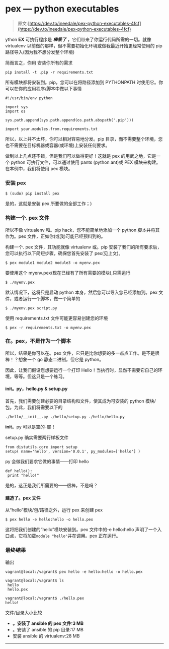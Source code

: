 # pex — python executables

> 原文:[https://dev.to/ineedale/pex-python-executables-4fcf](https://dev.to/ineedale/pex-python-executables-4fcf)

ython **EX** 可执行程序是 ***棒极了*** ，它们带来了你运行代码所需的一切。就像 virtualenv 以前做的那样，但不需要初始化环境或做我最近开始更经常使用的 pip 路径导入(因为我不想分发整个环境)

简而言之，你用
安装你所有的需求

```
pip install -t .pip -r requirements.txt 
```

所有模块都将安装到。pip，您可以在将路径添加到 PYTHONPATH 时使用它。你可以在你的应用程序/脚本中做以下事情

```
#!/usr/bin/env python

import sys
import os

sys.path.append(sys.path.append(os.path.abspath('.pip')))

import your.modules.from.requirements.txt 
```

所以，以上并不太坏，你可以相对容易地分发。pip 目录，而不需要整个环境，您也不需要在目标机器或容器(或环境)上安装任何要求。

做到以上几点还不错，但是我们可以做得更好！这就是 pex 的用武之地，它是一个 python 可执行文件，可以通过使用 pants (python ant)或 PEX 模块来构建。在本例中，我们将使用 pex 模块。

### [](#install-pex)安装 pex

```
$ (sudo) pip install pex 
```

是的，这就是安装 pex 所要做的全部工作；)

### [](#building-a-pex-file)构建一个. pex 文件

所以不像 virtualenv 和。pip hack，您不能简单地添加一个 python 脚本并将其作为。pex 文件，正如你(或我)可能已经预料到的。

构建一个. pex 文件，其功能就像 virtualenv 或。pip 安装了我们的所有要求后，您可以执行以下简短步骤，确保您首先安装了 pex(见上文)。

```
$ pex module1 module2 module3 -o myenv.pex 
```

要使用这个 myenv.pex(现在已经有了所有需要的模块),只需运行

```
$ ./myenv.pex 
```

默认情况下，这将只是启动 python 本身，然后您可以导入您已经添加到。pex 文件，或者运行一个脚本，做一个简单的

```
$ ./myenv.pex script.py 
```

使用 requirements.txt 文件可能更容易创建您的环境

```
$ pex -r requirements.txt -o myenv.pex 
```

### [](#running-your-script-inside-the-pex-not-as-a-script)在。pex，不是作为一个脚本

所以，结果是你可以在。pex 文件，它只是比你想要的多一点点工作。是不是很棒！？想象一个 go 静态二进制，但它是 python。

因此，让我们假设您想要运行一个打印 Hello！当执行时，显然不需要它自己的环境，等等。但这只是一个练习。

#### [](#initpy-hellopy-amp-setuppy)__init__。py，hello.py & setup.py

首先，我们需要创建必要的目录结构和文件，使其成为可安装的 python 模块/包。为此，我们将需要以下的

```
./hello/__init__.py ./hello/setup.py ./hello/hello.py 
```

__init__。py 可以是空的-耶！

setup.py 确实需要两行样板文件

```
from distutils.core import setup
setup( name='hello', version='0.0.1', py_modules=['hello'] ) 
```

py 会做我们要求它做的事情——打印 hello

```
def hello(): 
 print "hello!" 
```

是的，这正是我们所需要的——很棒，不是吗？

#### [](#build-the-pex-file)建造了。pex 文件

从“hello”模块/包/路径之外，运行 pex 来创建 pex

```
$ pex hello -e hello:hello -o hello.pex 
```

这将把我们创建的“hello”模块安装到。pex 文件中的-e hello:hello 声明了一个入口点，它将加载`module "hello"`并在调用。pex 正在运行。

### [](#final-result)最终结果

输出

```
vagrant@local:/vagrant$ pex hello -e hello:hello -o hello.pex

vagrant@local:/vagrant$ ls
 hello 
 hello.pex

vagrant@local:/vagrant$ ./hello.pex
hello! 
```

文件/目录大小比较

*   **。安装了 ansible 的 pex 文件:3 MB**
*   。安装了 ansible 的 pip 目录:17 MB
*   安装 ansible 的 virtualenv:28 MB

* * *